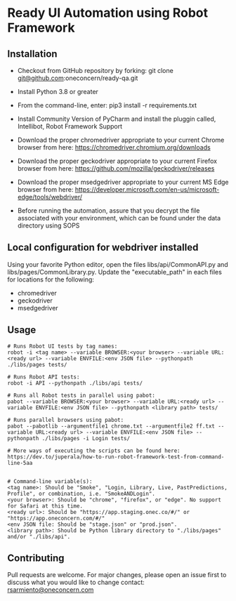 # Ready UI Automation using Robot Framework


## Installation

* Checkout from GitHub repository by forking: git clone git@github.com:oneconcern/ready-qa.git

* Install Python 3.8 or greater

* From the command-line, enter: pip3 install -r requirements.txt

* Install Community Version of PyCharm and install the pluggin called, Intellibot, Robot Framework Support

* Download the proper chromedriver appropriate to your current Chrome browser from here: https://chromedriver.chromium.org/downloads

* Download the proper geckodriver appropriate to your current Firefox browser from here: https://github.com/mozilla/geckodriver/releases

* Download the proper msedgedriver appropriate to your current MS Edge browser from here: https://developer.microsoft.com/en-us/microsoft-edge/tools/webdriver/

* Before running the automation, assure that you decrypt the file associated with your environment, which can be found under the data directory using SOPS


## Local configuration for webdriver installed
Using your favorite Python editor, open the files libs/api/CommonAPI.py and libs/pages/CommonLibrary.py. Update the "executable_path" in each files for locations for the following:
* chromedriver
* geckodriver
* msedgedriver


## Usage

```robot
# Runs Robot UI tests by tag names:
robot -i <tag name> --variable BROWSER:<your browser> --variable URL:<ready url> --variable ENVFILE:<env JSON file> --pythonpath ./libs/pages tests/

# Runs Robot API tests:
robot -i API --pythonpath ./libs/api tests/

# Runs all Robot tests in parallel using pabot:
pabot --variable BROWSER:<your browser> --variable URL:<ready url> --variable ENVFILE:<env JSON file> --pythonpath <library path> tests/

# Runs parallel browsers using pabot:
pabot --pabotlib --argumentfile1 chrome.txt --argumentfile2 ff.txt --variable URL:<ready url> --variable ENVFILE:<env JSON file> --pythonpath ./libs/pages -i Login tests/

# More ways of executing the scripts can be found here:
https://dev.to/juperala/how-to-run-robot-framework-test-from-command-line-5aa


# Command-line variable(s):
<tag name>: Should be "Smoke", "Login, Library, Live, PastPredictions, Profile", or combination, i.e. "SmokeANDLogin".
<your browser>: Should be "chrome", "firefox", or "edge". No support for Safari at this time.
<ready url>: Should be "https://app.staging.onec.co/#/" or "https://app.oneconcern.com/#/"
<env JSON file: Should be "stage.json" or "prod.json".
<library path>: Should be Python library directory to "./libs/pages" and/or "./libs/api".
```

## Contributing
Pull requests are welcome. For major changes, please open an issue first to discuss what you would like to change contact: rsarmiento@oneconcern.com
